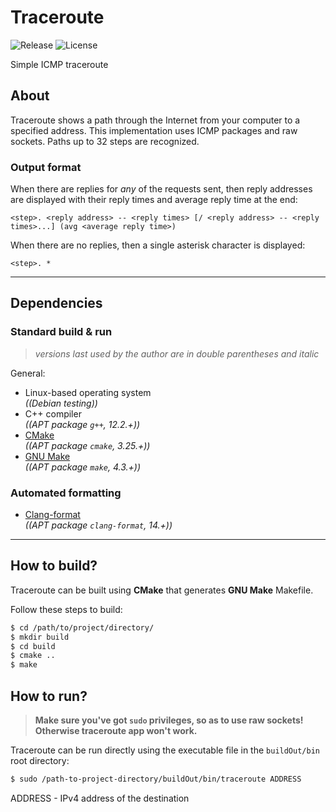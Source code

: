 # Traceroute
![Release](https://img.shields.io/github/v/release/ref-humbold/Traceroute?style=plastic)
![License](https://img.shields.io/github/license/ref-humbold/Traceroute?style=plastic)

Simple ICMP traceroute

## About
Traceroute shows a path through the Internet from your computer to a specified address. This implementation uses ICMP packages and raw sockets. Paths up to 32 steps are recognized.

### Output format
When there are replies for *any* of the requests sent, then reply addresses are displayed with their reply times and average reply time at the end:
```
<step>. <reply address> -- <reply times> [/ <reply address> -- <reply times>...] (avg <average reply time>)
```

When there are no replies, then a single asterisk character is displayed:
```
<step>. *
```

-----

## Dependencies

### Standard build & run
> *versions last used by the author are in double parentheses and italic*

General:
+ Linux-based operating system \
  *((Debian testing))*
+ C++ compiler \
  *((APT package `g++`, 12.2.+))*
+ [CMake](https://cmake.org/) \
  *((APT package `cmake`, 3.25.+))*
+ [GNU Make](https://www.gnu.org/software/make) \
  *((APT package `make`, 4.3.+))*

### Automated formatting
+ [Clang-format](https://releases.llvm.org/14.0.0/tools/clang/docs/ClangFormat.html) \
  *((APT package `clang-format`, 14.+))*

-----

## How to build?
Traceroute can be built using **CMake** that generates **GNU Make** Makefile.

Follow these steps to build:
```sh
$ cd /path/to/project/directory/
$ mkdir build
$ cd build
$ cmake ..
$ make
```

## How to run?
> **Make sure you've got `sudo` privileges, so as to use raw sockets! Otherwise traceroute app won't work.**

Traceroute can be run directly using the executable file in the `buildOut/bin` root directory:
```sh
$ sudo /path-to-project-directory/buildOut/bin/traceroute ADDRESS
```

ADDRESS - IPv4 address of the destination
